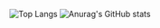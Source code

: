 ![Top Langs](https://github-readme-stats.vercel.app/api/top-langs/?username=yamashitafumihiro&layout=compact)
![Anurag's GitHub stats](https://github-readme-stats.vercel.app/api?username=yamashitafumihiro)
